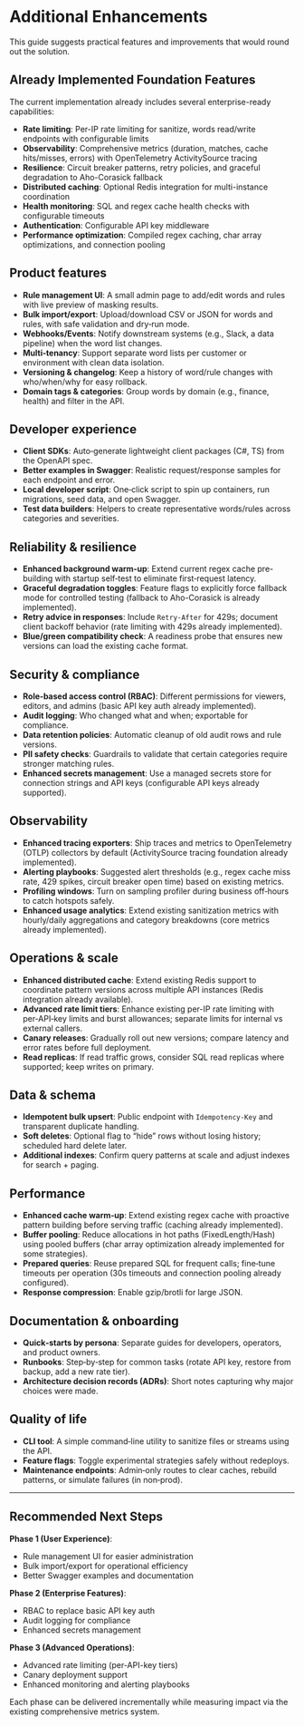 # Additional Enhancements

This guide suggests practical features and improvements that would round out the solution.

## Already Implemented Foundation Features

The current implementation already includes several enterprise-ready capabilities:
- **Rate limiting**: Per-IP rate limiting for sanitize, words read/write endpoints with configurable limits
- **Observability**: Comprehensive metrics (duration, matches, cache hits/misses, errors) with OpenTelemetry ActivitySource tracing
- **Resilience**: Circuit breaker patterns, retry policies, and graceful degradation to Aho-Corasick fallback
- **Distributed caching**: Optional Redis integration for multi-instance coordination
- **Health monitoring**: SQL and regex cache health checks with configurable timeouts
- **Authentication**: Configurable API key middleware
- **Performance optimization**: Compiled regex caching, char array optimizations, and connection pooling

## Product features
- **Rule management UI**: A small admin page to add/edit words and rules with live preview of masking results.
- **Bulk import/export**: Upload/download CSV or JSON for words and rules, with safe validation and dry‑run mode.
- **Webhooks/Events**: Notify downstream systems (e.g., Slack, a data pipeline) when the word list changes.
- **Multi‑tenancy**: Support separate word lists per customer or environment with clean data isolation.
- **Versioning & changelog**: Keep a history of word/rule changes with who/when/why for easy rollback.
- **Domain tags & categories**: Group words by domain (e.g., finance, health) and filter in the API.

## Developer experience
- **Client SDKs**: Auto‑generate lightweight client packages (C#, TS) from the OpenAPI spec.
- **Better examples in Swagger**: Realistic request/response samples for each endpoint and error.
- **Local developer script**: One‑click script to spin up containers, run migrations, seed data, and open Swagger.
- **Test data builders**: Helpers to create representative words/rules across categories and severities.

## Reliability & resilience
- **Enhanced background warm‑up**: Extend current regex cache pre-building with startup self‑test to eliminate first‑request latency.
- **Graceful degradation toggles**: Feature flags to explicitly force fallback mode for controlled testing (fallback to Aho-Corasick is already implemented).
- **Retry advice in responses**: Include `Retry‑After` for 429s; document client backoff behavior (rate limiting with 429s already implemented).
- **Blue/green compatibility check**: A readiness probe that ensures new versions can load the existing cache format.

## Security & compliance
- **Role‑based access control (RBAC)**: Different permissions for viewers, editors, and admins (basic API key auth already implemented).
- **Audit logging**: Who changed what and when; exportable for compliance.
- **Data retention policies**: Automatic cleanup of old audit rows and rule versions.
- **PII safety checks**: Guardrails to validate that certain categories require stronger matching rules.
- **Enhanced secrets management**: Use a managed secrets store for connection strings and API keys (configurable API keys already supported).

## Observability
- **Enhanced tracing exporters**: Ship traces and metrics to OpenTelemetry (OTLP) collectors by default (ActivitySource tracing foundation already implemented).
- **Alerting playbooks**: Suggested alert thresholds (e.g., regex cache miss rate, 429 spikes, circuit breaker open time) based on existing metrics.
- **Profiling windows**: Turn on sampling profiler during business off‑hours to catch hotspots safely.
- **Enhanced usage analytics**: Extend existing sanitization metrics with hourly/daily aggregations and category breakdowns (core metrics already implemented).

## Operations & scale
- **Enhanced distributed cache**: Extend existing Redis support to coordinate pattern versions across multiple API instances (Redis integration already available).
- **Advanced rate limit tiers**: Enhance existing per-IP rate limiting with per‑API‑key limits and burst allowances; separate limits for internal vs external callers.
- **Canary releases**: Gradually roll out new versions; compare latency and error rates before full deployment.
- **Read replicas**: If read traffic grows, consider SQL read replicas where supported; keep writes on primary.

## Data & schema
- **Idempotent bulk upsert**: Public endpoint with `Idempotency‑Key` and transparent duplicate handling.
- **Soft deletes**: Optional flag to “hide” rows without losing history; scheduled hard delete later.
- **Additional indexes**: Confirm query patterns at scale and adjust indexes for search + paging.

## Performance
- **Enhanced cache warm‑up**: Extend existing regex cache with proactive pattern building before serving traffic (caching already implemented).
- **Buffer pooling**: Reduce allocations in hot paths (FixedLength/Hash) using pooled buffers (char array optimization already implemented for some strategies).
- **Prepared queries**: Reuse prepared SQL for frequent calls; fine‑tune timeouts per operation (30s timeouts and connection pooling already configured).
- **Response compression**: Enable gzip/brotli for large JSON.

## Documentation & onboarding
- **Quick‑starts by persona**: Separate guides for developers, operators, and product owners.
- **Runbooks**: Step‑by‑step for common tasks (rotate API key, restore from backup, add a new rate tier).
- **Architecture decision records (ADRs)**: Short notes capturing why major choices were made.

## Quality of life
- **CLI tool**: A simple command‑line utility to sanitize files or streams using the API.
- **Feature flags**: Toggle experimental strategies safely without redeploys.
- **Maintenance endpoints**: Admin‑only routes to clear caches, rebuild patterns, or simulate failures (in non‑prod).

---

## Recommended Next Steps

**Phase 1 (User Experience)**:
- Rule management UI for easier administration
- Bulk import/export for operational efficiency
- Better Swagger examples and documentation

**Phase 2 (Enterprise Features)**:
- RBAC to replace basic API key auth
- Audit logging for compliance
- Enhanced secrets management

**Phase 3 (Advanced Operations)**:
- Advanced rate limiting (per-API-key tiers)
- Canary deployment support
- Enhanced monitoring and alerting playbooks

Each phase can be delivered incrementally while measuring impact via the existing comprehensive metrics system.
